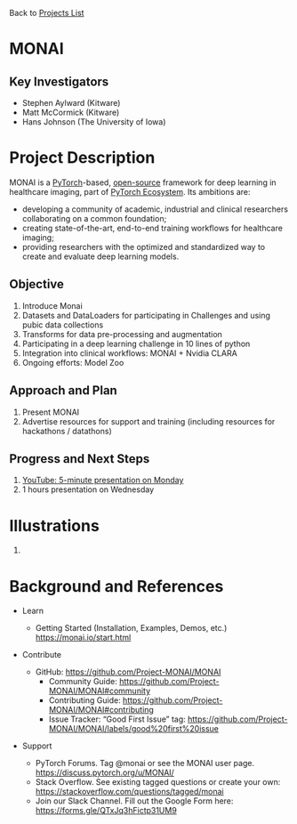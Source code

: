 Back to [Projects List](../../README.md#ProjectsList)

# MONAI

[](MONAI-logo.png)

## Key Investigators

- Stephen Aylward (Kitware)
- Matt McCormick (Kitware)
- Hans Johnson (The University of Iowa)

# Project Description

MONAI is a [PyTorch](https://pytorch.org/)-based, [open-source](https://github.com/Project-MONAI/MONAI/blob/master/LICENSE) framework for deep learning in healthcare imaging, part of [PyTorch Ecosystem](https://pytorch.org/ecosystem/).
Its ambitions are:
- developing a community of academic, industrial and clinical researchers collaborating on a common foundation;
- creating state-of-the-art, end-to-end training workflows for healthcare imaging;
- providing researchers with the optimized and standardized way to create and evaluate deep learning models.

<!-- Add a short paragraph describing the project. -->

## Objective

<!-- Describe here WHAT you would like to achieve (what you will have as end result). -->

1. Introduce Monai
1. Datasets and DataLoaders for participating in Challenges and using pubic data collections
1. Transforms for data pre-processing and augmentation
1. Participating in a deep learning challenge in 10 lines of python
1. Integration into clinical workflows: MONAI + Nvidia CLARA
1. Ongoing efforts: Model Zoo

## Approach and Plan

1. Present MONAI
1. Advertise resources for support and training (including resources for hackathons / datathons)

## Progress and Next Steps

<!-- Update this section as you make progress, describing of what you have ACTUALLY DONE. If there are specific steps that you could not complete then you can describe them here, too. -->

1. [YouTube: 5-minute presentation on Monday](https://youtu.be/tBrMVTlzb8s)
1. 1 hours presentation on Wednesday

# Illustrations

1. [](MONAI-end_to_end.png)

# Background and References

* Learn
  * Getting Started (Installation, Examples, Demos, etc.) https://monai.io/start.html

* Contribute
  * GitHub: https://github.com/Project-MONAI/MONAI
    * Community Guide: https://github.com/Project-MONAI/MONAI#community
    * Contributing Guide: https://github.com/Project-MONAI/MONAI#contributing
    * Issue Tracker: “Good First Issue” tag: https://github.com/Project-MONAI/MONAI/labels/good%20first%20issue

* Support
  * PyTorch Forums. Tag @monai or see the MONAI user page. https://discuss.pytorch.org/u/MONAI/
  * Stack Overflow.  See existing tagged questions or create your own: https://stackoverflow.com/questions/tagged/monai
  * Join our Slack Channel.  Fill out the Google Form here: https://forms.gle/QTxJq3hFictp31UM9
